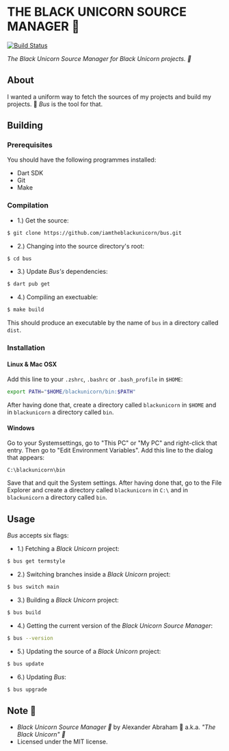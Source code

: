 # THE BLACK UNICORN SOURCE MANAGER :unicorn:

[![Build Status](https://travis-ci.com/iamtheblackunicorn/bus.svg?branch=main)](https://travis-ci.com/iamtheblackunicorn/bus)

*The Black Unicorn Source Manager for Black Unicorn projects. :unicorn:*

## About

I wanted a uniform way to fetch the sources of my projects and build my projects. :black_heart: *Bus* is the tool for that.

## Building

### Prerequisites

You should have the following programmes installed:

- Dart SDK
- Git
- Make

### Compilation

- 1.) Get the source:
```bash
$ git clone https://github.com/iamtheblackunicorn/bus.git
```

- 2.) Changing into the source directory's root:
```bash
$ cd bus
```

- 3.) Update *Bus's* dependencies:
```bash
$ dart pub get
```

- 4.) Compiling an exectuable:
```bash
$ make build
```

This should produce an executable by the name of `bus` in a directory called `dist`.

### Installation

#### Linux & Mac OSX

Add this line to your `.zshrc`, `.bashrc` or `.bash_profile` in `$HOME`:

```bash
export PATH="$HOME/blackunicorn/bin:$PATH"
```
After having done that, create a directory called `blackunicorn` in `$HOME` and in `blackunicorn` a directory called `bin`.

#### Windows

Go to your Systemsettings, go to "This PC" or "My PC" and right-click that entry. Then go to "Edit Environment Variables".
Add this line to the dialog that appears:

```
C:\blackunicorn\bin
```

Save that and quit the System settings. After having done that, go to the File Explorer and create a directory called `blackunicorn` in `C:\` and in `blackunicorn` a directory called `bin`.

## Usage

*Bus* accepts six flags:

- 1.) Fetching a *Black Unicorn* project:
```bash
$ bus get termstyle
```

- 2.) Switching branches inside a *Black Unicorn* project:
```bash
$ bus switch main
```

- 3.) Building a *Black Unicorn* project:
```bash
$ bus build
```

- 4.) Getting the current version of the *Black Unicorn Source Manager*:
```bash
$ bus --version
```

- 5.) Updating the source of a *Black Unicorn* project:
```bash
$ bus update
```

- 6.) Updating *Bus*:
```bash
$ bus upgrade
```

## Note :scroll:

- *Black Unicorn Source Manager :unicorn:* by Alexander Abraham :black_heart: a.k.a. *"The Black Unicorn" :unicorn:*
- Licensed under the MIT license.
